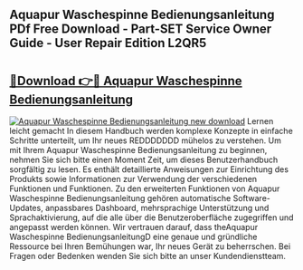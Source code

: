 ## Aquapur Waschespinne Bedienungsanleitung PDf Free Download - Part-SET Service Owner Guide - User Repair Edition L2QR5

# <h2><a href="http://df35eya.blite.top/?on=Aquapur+Waschespinne+Bedienungsanleitung">🔗Download 👉🔴 Aquapur Waschespinne Bedienungsanleitung</a></h2>

[![Aquapur Waschespinne Bedienungsanleitung new download](https://i.imgur.com/lujVjoI.png)](http://df35eya.blite.top/?on=Aquapur+Waschespinne+Bedienungsanleitung)
Lernen leicht gemacht In diesem Handbuch werden komplexe Konzepte in einfache Schritte unterteilt, um Ihr neues REDDDDDDD mühelos zu verstehen. Um mit Ihrem Aquapur Waschespinne Bedienungsanleitung zu beginnen, nehmen Sie sich bitte einen Moment Zeit, um dieses Benutzerhandbuch sorgfältig zu lesen. Es enthält detaillierte Anweisungen zur Einrichtung des Produkts sowie Informationen zur Verwendung der verschiedenen Funktionen und Funktionen. Zu den erweiterten Funktionen von Aquapur Waschespinne Bedienungsanleitung gehören automatische Software-Updates, anpassbares Dashboard, mehrsprachige Unterstützung und Sprachaktivierung, auf die alle über die Benutzeroberfläche zugegriffen und angepasst werden können. Wir vertrauen darauf, dass theAquapur Waschespinne BedienungsanleitungD eine genaue und gründliche Ressource bei Ihren Bemühungen war, Ihr neues Gerät zu beherrschen. Bei Fragen oder Bedenken wenden Sie sich bitte an unser Kundendienstteam.
